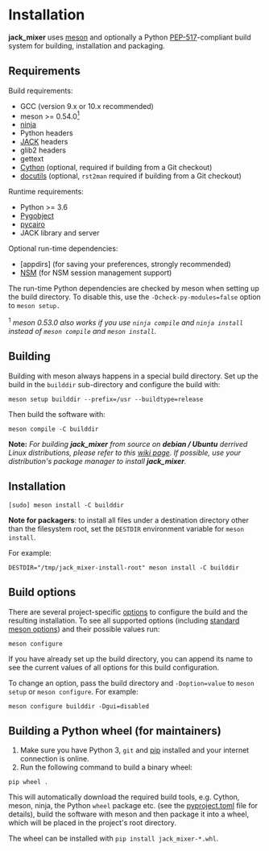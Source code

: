 Installation
============

**jack_mixer** uses [meson] and optionally a Python [PEP-517]-compliant build
system for building, installation and packaging.


## Requirements

Build requirements:

 * GCC (version 9.x or 10.x recommended)
 * meson >= 0.54.0[<sup>1</sup>](#1)
 * [ninja]
 * Python headers
 * [JACK] headers
 * glib2 headers
 * gettext
 * [Cython] (optional, required if building from a Git checkout)
 * [docutils] (optional, `rst2man` required if building from a Git checkout)

Runtime requirements:

 * Python >= 3.6
 * [Pygobject]
 * [pycairo]
 * JACK library and server

Optional run-time dependencies:

* [appdirs] (for saving your preferences, strongly recommended)
* [NSM] (for NSM session management support)

The run-time Python dependencies are checked by meson when setting up the
build directory. To disable this, use the `-Dcheck-py-modules=false` option to
`meson setup.`

<a class="anchor" id="1"></a>

<sup>1</sup> *meson 0.53.0 also works if you use `ninja compile` and
`ninja install` instead of  `meson compile` and `meson install`.*


## Building

Building with meson always happens in a special build directory. Set up the
build in the `builddir` sub-directory and configure the build with:

```console
meson setup builddir --prefix=/usr --buildtype=release
```

Then build the software with:

```console
meson compile -C builddir
```

**Note:** *For building **jack_mixer** from source on **debian / Ubuntu**
derrived Linux distributions, please refer to this [wiki page]. If possible,
use your distribution's package manager to install **jack_mixer**.*


## Installation

```console
[sudo] meson install -C builddir
```

**Note for packagers**: to install all files under a destination directory
other than the filesystem root, set the `DESTDIR` environment variable for
`meson install`.

For example:

```console
DESTDIR="/tmp/jack_mixer-install-root" meson install -C builddir
```


## Build options

There are several project-specific [options] to configure the build and the
resulting installation. To see all supported options (including [standard
meson options]) and their possible values run:

```console
meson configure
```

If you have already set up the build directory, you can append its name
to see the current values of all options for this build configuration.

To change an option, pass the build directory and `-Doption=value` to
`meson setup` or `meson configure`. For example:

```console
meson configure builddir -Dgui=disabled
```


## Building a Python wheel (for maintainers)

1. Make sure you have Python 3, `git` and [pip] installed and your internet
   connection is online.
2. Run the following command to build a binary wheel:

```console
pip wheel .
```

This will automatically download the required build tools, e.g. Cython, meson,
ninja, the Python `wheel` package etc. (see the [pyproject.toml] file for
details), build the software with meson and then package it into a wheel, which
will be placed in the project's root directory.

The wheel can be installed with `pip install jack_mixer-*.whl`.


[docutils]: https://pypi.org/project/docutils/
[Cython]: https://cython.org/
[JACK]: https://jackaudio.org/
[meson]: https://mesonbuild.com/
[ninja]: https://ninja-build.org/
[NSM]: https://new-session-manager.jackaudio.org/
[options]: https://mesonbuild.com/Build-options.html
[pip]: https://pypi.org/project/pip/
[pycairo]: https://pypi.org/project/pycairo/
[PyGObject]: https://pypi.org/project/PyGObject/
[pyxdg]: https://freedesktop.org/wiki/Software/pyxdg/
[PEP-517]: https://www.python.org/dev/peps/pep-0517/
[pyproject.toml]: ./pyproject.toml
[standard meson options]: https://mesonbuild.com/Builtin-options.html
[wiki page]: https://github.com/jack-mixer/jack_mixer/wiki/Installing-on-debian---Ubuntu
